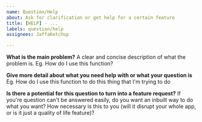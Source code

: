 ```yaml
---
name: Question/Help
about: Ask for clarification or get help for a certain feature
title: [HELP] - ...
labels: question/help
assignees: JaffaKetchup

---
```


**What is the main problem?**
A clear and concise description of what the problem is. Eg. How do I use this function?

**Give more detail about what you need help with or what your question is**
Eg. How do I use this function to do this thing that I'm trying to do

**Is there a potential for this question to turn into a feature request?**
If you're question can't be answered easily, do you want an inbuilt way to do what you want? How necessary is this to you (will it disrupt your whole app, or is it just a quality of life feature)?
